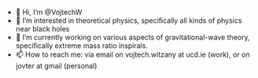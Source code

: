 - 👋 Hi, I’m @VojtechW
- 👀 I’m interested in theoretical physics, specifically all kinds of physics near black holes
- 🌱 I’m currently working on various aspects of gravitational-wave theory, specifically extreme mass ratio inspirals.
- 📫 How to reach me: via email on vojtech.witzany at ucd.ie (work), or on jovter at gmail (personal)

<!---
VojtechW/VojtechW is a ✨ special ✨ repository because its `README.md` (this file) appears on your GitHub profile.
You can click the Preview link to take a look at your changes.
--->
